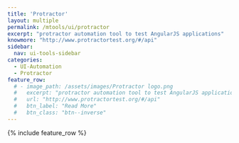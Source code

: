 ```yaml
---
title: 'Protractor'
layout: multiple
permalink: /mtools/ui/protractor
excerpt: "protractor automation tool to test AngularJS applications"
knowmore: "http://www.protractortest.org/#/api"
sidebar:
  nav: ui-tools-sidebar
categories:
  - UI-Automation
  - Protractor
feature_row:
  # - image_path: /assets/images/Protractor logo.png
  #   excerpt: "protractor automation tool to test AngularJS applications"
  #   url: "http://www.protractortest.org/#/api"
  #   btn_label: "Read More"
  #   btn_class: "btn--inverse"  
---
```

{% include feature_row %}